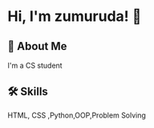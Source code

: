 # Hi, I'm zumuruda! 👋


## 🚀 About Me
I'm a CS student


## 🛠 Skills
HTML, CSS ,Python,OOP,Problem Solving


<!--
**ZumurudaNasayreh/ZumurudaNasayreh** is a ✨ _special_ ✨ repository because its `README.md` (this file) appears on your GitHub profile.

Here are some ideas to get you started:

- 🔭 I’m currently working on ...
- 🌱 I’m currently learning ...
- 👯 I’m looking to collaborate on ...
- 🤔 I’m looking for help with ...
- 💬 Ask me about ...
- 📫 How to reach me: ...
- 😄 Pronouns: ...
- ⚡ Fun fact: ...
-->
